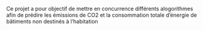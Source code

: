 Ce projet a pour objectif de mettre en concurrence différents alogorithmes afin de prédire les émissions de CO2 et la consommation totale d’énergie de bâtiments 
non destinés à l’habitation

